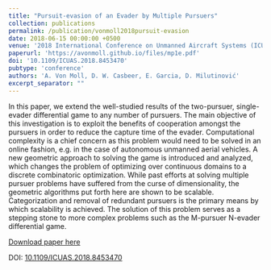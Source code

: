 ```yaml
---
title: "Pursuit-evasion of an Evader by Multiple Pursuers"
collection: publications
permalink: /publication/vonmoll2018pursuit-evasion
date: 2018-06-15 00:00:00 +0500
venue: '2018 International Conference on Unmanned Aircraft Systems (ICUAS)'
paperurl: 'https://avonmoll.github.io/files/mp1e.pdf'
doi: '10.1109/ICUAS.2018.8453470'
pubtype: 'conference'
authors: 'A. Von Moll, D. W. Casbeer, E. Garcia, D. Milutinović'
excerpt_separator: ""
---
```

In this paper, we extend the well-studied results of the two-pursuer, single-evader differential game to any number of pursuers. The main objective of this investigation is to exploit the benefits of cooperation amongst the pursuers in order to reduce the capture time of the evader. Computational complexity is a chief concern as this problem would need to be solved in an online fashion, e.g. in the case of autonomous unmanned aerial vehicles. A new geometric approach to solving the game is introduced and analyzed, which changes the problem of optimizing over continuous domains to a discrete combinatoric optimization. While past efforts at solving multiple pursuer problems have suffered from the curse of dimensionality, the geometric algorithms put forth here are shown to be scalable. Categorization and removal of redundant pursuers is the primary means by which scalability is achieved. The solution of this problem serves as a stepping stone to more complex problems such as the M-pursuer N-evader differential game.

[Download paper here](https://avonmoll.github.io/files/mp1e.pdf)

DOI: [10.1109/ICUAS.2018.8453470](https://doi.org/10.1109/ICUAS.2018.8453470)